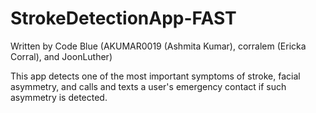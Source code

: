 # StrokeDetectionApp-FAST
Written by Code Blue (AKUMAR0019 (Ashmita Kumar), corralem (Ericka Corral), and JoonLuther)

This app detects one of the most important symptoms of stroke, facial asymmetry, and calls and texts a user's emergency contact if such asymmetry is detected.
